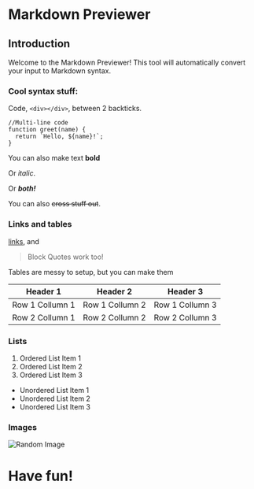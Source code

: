 # Markdown Previewer

## Introduction

Welcome to the Markdown Previewer! This tool will automatically convert your input to Markdown syntax.

### Cool syntax stuff:

Code, `<div></div>`, between 2 backticks.

```
//Multi-line code
function greet(name) {
  return `Hello, ${name}!`;
}
```

You can also make text **bold**

Or _italic_.

Or **_both!_**

You can also ~~cross stuff out~~.

### Links and tables

[links](https://www.freecodecamp.org), and
> Block Quotes work too!

Tables are messy to setup, but you can make them

Header 1 | Header 2 | Header 3
------------ | ------------- | -------------
Row 1 Collumn 1 | Row 1 Collumn 2 | Row 1 Collumn 3
Row 2 Collumn 1 | Row 2 Collumn 2 | Row 2 Collumn 3

### Lists

1. Ordered List Item 1
2. Ordered List Item 2
3. Ordered List Item 3

- Unordered List Item 1
- Unordered List Item 2
- Unordered List Item 3

### Images

![Random Image](https://placekitten.com/300/200)


<h1> Have fun!</h1>